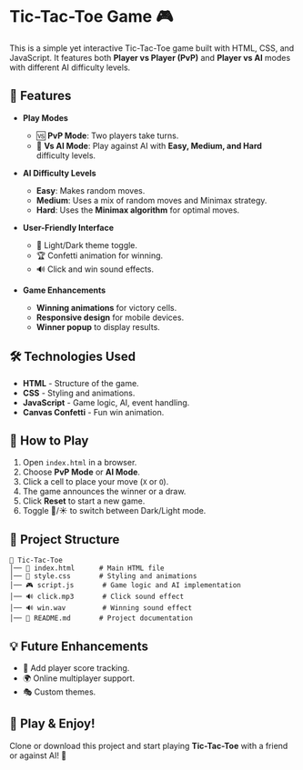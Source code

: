 # Tic-Tac-Toe Game 🎮  

This is a simple yet interactive Tic-Tac-Toe game built with HTML, CSS, and JavaScript. It features both **Player vs Player (PvP)** and **Player vs AI** modes with different AI difficulty levels.  

## 🚀 Features  
- **Play Modes**  
  - 🆚 **PvP Mode**: Two players take turns.  
  - 🤖 **Vs AI Mode**: Play against AI with **Easy, Medium, and Hard** difficulty levels.  

- **AI Difficulty Levels**  
  - **Easy**: Makes random moves.  
  - **Medium**: Uses a mix of random moves and Minimax strategy.  
  - **Hard**: Uses the **Minimax algorithm** for optimal moves.  

- **User-Friendly Interface**  
  - 🎨 Light/Dark theme toggle.  
  - 🏆 Confetti animation for winning.  
  - 🔊 Click and win sound effects.  

- **Game Enhancements**  
  - **Winning animations** for victory cells.  
  - **Responsive design** for mobile devices.  
  - **Winner popup** to display results.  

## 🛠️ Technologies Used  
- **HTML** - Structure of the game.  
- **CSS** - Styling and animations.  
- **JavaScript** - Game logic, AI, event handling.  
- **Canvas Confetti** - Fun win animation.  

## 📌 How to Play  
1. Open `index.html` in a browser.  
2. Choose **PvP Mode** or **AI Mode**.  
3. Click a cell to place your move (`X` or `O`).  
4. The game announces the winner or a draw.  
5. Click **Reset** to start a new game.  
6. Toggle 🌙/☀️ to switch between Dark/Light mode.  

## 📂 Project Structure  
```
📁 Tic-Tac-Toe  
│── 📄 index.html      # Main HTML file  
│── 🎨 style.css       # Styling and animations  
│── 🎮 script.js       # Game logic and AI implementation  
│── 🔊 click.mp3       # Click sound effect  
│── 🔊 win.wav         # Winning sound effect  
│── 📜 README.md       # Project documentation  
```

## 💡 Future Enhancements  
- 🏅 Add player score tracking.  
- 🌍 Online multiplayer support.  
- 🎭 Custom themes.  

## 🎯 Play & Enjoy!  
Clone or download this project and start playing **Tic-Tac-Toe** with a friend or against AI! 🚀